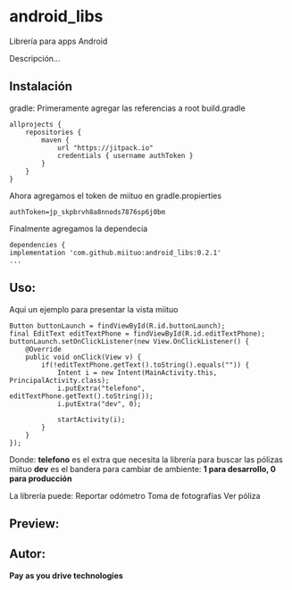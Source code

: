 # android_libs
Librería para apps Android

Descripción...

## Instalación

gradle: 
Primeramente agregar las referencias a root build.gradle 
```
allprojects {
    repositories {
        maven {
            url "https://jitpack.io"
            credentials { username authToken }
        }
    }
}
```

Ahora agregamos el token de miituo en gradle.propierties
```
authToken=jp_skpbrvh8a8nnods7876sp6j0bm
```

Finalmente agregamos la dependecia

```
dependencies {
implementation 'com.github.miituo:android_libs:0.2.1'
...
```

## Uso:

Aqui un ejemplo para presentar la vista miituo
  
```
Button buttonLaunch = findViewById(R.id.buttonLaunch);
final EditText editTextPhone = findViewById(R.id.editTextPhone);
buttonLaunch.setOnClickListener(new View.OnClickListener() {
    @Override
    public void onClick(View v) {
        if(!editTextPhone.getText().toString().equals("")) {
            Intent i = new Intent(MainActivity.this, PrincipalActivity.class);
            i.putExtra("telefono", editTextPhone.getText().toString());
            i.putExtra("dev", 0);

            startActivity(i);
        }
    }
});
```  

Donde:
**telefono** es el extra que necesita la librería para buscar las pólizas miituo
**dev** es el bandera para cambiar de ambiente: **1 para desarrollo, 0 para producción**
  
La librería puede:
Reportar odómetro
Toma de fotografías
Ver póliza
  
## Preview:
  
## Autor: 
  
**Pay as you drive technologies**
